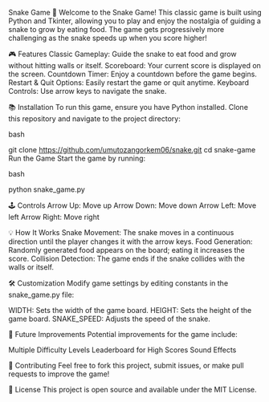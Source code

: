 Snake Game 🐍
Welcome to the Snake Game! This classic game is built using Python and Tkinter, allowing you to play and enjoy the nostalgia of guiding a snake to grow by eating food. The game gets progressively more challenging as the snake speeds up when you score higher!

🎮 Features
Classic Gameplay: Guide the snake to eat food and grow without hitting walls or itself.
Scoreboard: Your current score is displayed on the screen.
Countdown Timer: Enjoy a countdown before the game begins.
Restart & Quit Options: Easily restart the game or quit anytime.
Keyboard Controls: Use arrow keys to navigate the snake.


📚 Installation
To run this game, ensure you have Python installed. Clone this repository and navigate to the project directory:

bash

git clone https://github.com/umutozangorkem06/snake.git
cd snake-game
Run the Game
Start the game by running:

bash

python snake_game.py


🕹 Controls
Arrow Up: Move up
Arrow Down: Move down
Arrow Left: Move left
Arrow Right: Move right


💡 How It Works
Snake Movement: The snake moves in a continuous direction until the player changes it with the arrow keys.
Food Generation: Randomly generated food appears on the board; eating it increases the score.
Collision Detection: The game ends if the snake collides with the walls or itself.


🛠️ Customization
Modify game settings by editing constants in the snake_game.py file:

WIDTH: Sets the width of the game board.
HEIGHT: Sets the height of the game board.
SNAKE_SPEED: Adjusts the speed of the snake.


🎉 Future Improvements
Potential improvements for the game include:

Multiple Difficulty Levels
Leaderboard for High Scores
Sound Effects


🤝 Contributing
Feel free to fork this project, submit issues, or make pull requests to improve the game!

📜 License
This project is open source and available under the MIT License.
